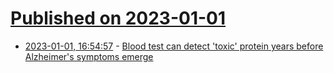 # [Published on 2023-01-01](index.md)

* [2023-01-01, 16:54:57](https://news.ycombinator.com/item?id=34207996) - [Blood test can detect 'toxic' protein years before Alzheimer's symptoms emerge](https://www.sciencedaily.com/releases/2022/12/221205153722.htm)
